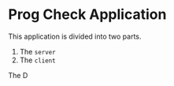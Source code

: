 # Prog Check Application
This application is divided into two parts. 
1. The `server`
2. The `client`

The D
